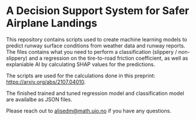 # A Decision Support System for Safer Airplane Landings
This repository contains scripts used to create machine learning models to predict runway surface conditions from weather data and runway reports. The files contains what you need to perform a classification (slippery / non-slippery) and a regression on the tire-to-road friction coefficient, as well as explaniable AI by calculating SHAP values for the predictions.

The scripts are used for the calculations done in this preprint: https://arxiv.org/abs/2107.04010.

The finished trained and tuned regression model and classification model are availalbe as JSON files. 

Please reach out to alisedm@math.uio.no if you have any questions. 
